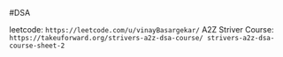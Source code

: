 #DSA

leetcode: ``` https://leetcode.com/u/vinayBasargekar/ ```
A2Z Striver Course: ``` https://takeuforward.org/strivers-a2z-dsa-course/ strivers-a2z-dsa-course-sheet-2 ```


